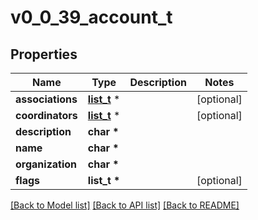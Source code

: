 # v0_0_39_account_t

## Properties
Name | Type | Description | Notes
------------ | ------------- | ------------- | -------------
**associations** | [**list_t**](v0_0_39_assoc_short.md) \* |  | [optional] 
**coordinators** | [**list_t**](v0_0_39_coord.md) \* |  | [optional] 
**description** | **char \*** |  | 
**name** | **char \*** |  | 
**organization** | **char \*** |  | 
**flags** | **list_t \*** |  | [optional] 

[[Back to Model list]](../README.md#documentation-for-models) [[Back to API list]](../README.md#documentation-for-api-endpoints) [[Back to README]](../README.md)


